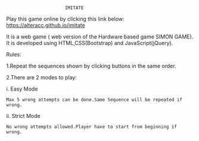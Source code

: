                           IMITATE
Play this game online by clicking this link below: 
      https://alteracc.github.io/imitate
      
It is a web game ( web version of the Hardware based game SIMON GAME).
It  is developed using HTML,CSS(Bootstrap) and JavaScript(jQuery).

Rules:

1.Repeat the sequences shown by clicking buttons in the same order.

2.There are 2 modes to play:

  i. Easy Mode
  
    Max 5 wrong attempts can be done.Same Sequence will be repeated if wrong.
    
  ii. Strict Mode
  
    No wrong attempts allowed.Player have to start from beginning if wrong.

